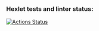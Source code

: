 ### Hexlet tests and linter status:
[![Actions Status](https://github.com/IrinaSerovitnik/data-analytics-project-92/actions/workflows/hexlet-check.yml/badge.svg)](https://github.com/IrinaSerovitnik/data-analytics-project-92/actions)